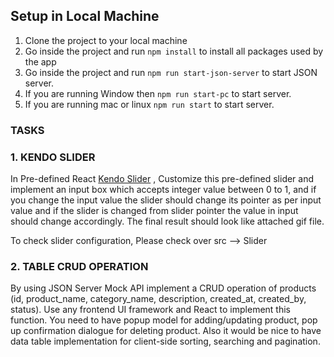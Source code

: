 ## Setup in Local Machine

1. Clone the project to your local machine
2. Go inside the project and run `npm install` to install all packages used by the app
3. Go inside the project and run `npm run start-json-server` to start JSON server.
4. If you are running Window then `npm run start-pc` to start server.
5. If you are running mac or linux `npm run start` to start server.

### TASKS

### 1. KENDO SLIDER

In Pre-defined React [Kendo Slider](https://www.telerik.com/kendo-react-ui/components/inputs/slider/) , Customize this pre-defined slider and implement an input box which accepts integer value between 0 to 1, and if you change the input value the slider should change its pointer as per input value
and if the slider is changed from slider pointer the value in input should change accordingly.
The final result should look like attached gif file.

To check slider configuration, Please check over src --> Slider

### 2. TABLE CRUD OPERATION

By using JSON Server Mock API implement a CRUD operation of products (id, product_name, category_name, description, created_at, created_by, status).
Use any frontend UI framework and React to implement this function.
You need to have popup model for adding/updating product, pop up confirmation dialogue for deleting product. Also it would be nice to have data table implementation for client-side sorting, searching and pagination.
